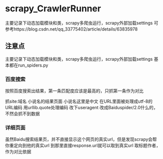 # scrapy_CrawlerRunner
主要记录下动态加载模块和类，scrapy多爬虫运行，scrapy外部加载settings
可参考https://blog.csdn.net/qq_33775402/article/details/63835978
## 注意点
  主要记录下动态加载模块和类，scrapy多爬虫运行，scrapy外部加载settings 基本都在run_spiders.py 
### 百度搜索
  按照百度搜索出结果，第一条匹配度应该是最高的，只抓第一条作为对比

  抓site:域名 小说名的结果页面 小说名这里是中文 在URL里面被处理成utf-8的URL编码 用urllib.quote处理编码
  改下useragent 改成Baiduspider/2.0什么的，不然会抓不到数据
### 详细页面
  虽然Baidu搜索结果页，并不直接显示这个网页的真实url，但是发现scrapy会帮你重定向到他的真实url
  到那里直接response.url就可以取到真实url
  取标题作者，作为对比依据
